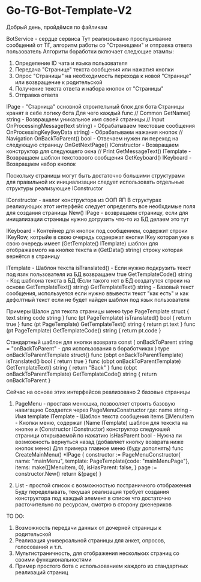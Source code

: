 # Go-TG-Bot-Template-V2

Добрый день, пройдёмся по файликам

BotService - сердце сервиса
  Тут реализоывано прослушивание сообщений от ТГ, алгоритм работы со "Страницами" и отправка ответа пользователь
  Алгоритм боработки включает следющие этампы:
  1. Определение ID чата и языка пользователя
  2. Передача "Странице" текста сообщения или нажатия кнопки
  3. Опрос "Страницы" на необходимость перехода к новой "Странице" или возвращение к родительской
  4. Получение текста ответа и набора кнопок от "Страницы"
  5. Отправка ответа

IPage - "Старница" основной строительный блок для бота
  Страницы хранят в себе логику бота
  Для чего каждый func
    // Common
  	GetName() string - Возвращаем уникальное имя своей страницы
  	// Input
  	OnProcessingMessage(text string) - Обрабатываем текстовые сообщения
  	OnProcessingKey(keyData string)  - Обрабатываем нажания кнопок
  	// Navigation
  	OnBackToParent() bool        - Отвечаем нужен ли переход на следующую страницу
  	OnGetNextPage() IConstructor - Возвращаем конструктор для следующего окна
  	// Print
  	GetMessageText() ITemplate - Возвращаем шаблон текстовоого сообщения 
  	GetKeyboard() IKeyboard    - Возвращаем набор кнопок

  Поскольку страницы могут быть достаточно большими структурами для правильной их инициализации следует использовать отдельные структуры реализующие IConstructor

IConstructor - аналог конструктора из ООП ЯП
  В структурах реализующих этот интерфейс следует определять все необхдимые поля для создания страницы
  New() IPage - возвращаем страницу, если для иницализации страницы нужно догрузить что-то из БД делаем это тут

IKeyboard - Контейнер для кнопок под сообщением, содержит строки IKeyRow, котрыйе в свою очередь содеержат кнопки IKey которая уже в свою очередь имеет (GetTemplate() ITemplate) шаблон для отображаемого на кнопке текста и (GetData() string) строку которая вернётся в страницу 

ITemplate - Шаблон текста
  isTranslated() - Если нужно подкрузить текст под язяк пользователя из БД возвращаем true
  GetTemplateCode() string - Код шаблона текста в БД (Если такого нет в БД создатутся строки на основе GetTemplateText() string)
  GetTemplateText() string - Базовый текст сообщения, используется если нужно ввывести текст "как есть" и как дефолтный текст если не будет найден шаблон под язык пользователя

Примеры
  Шалон для текста страницы меню
  type PageTemplate struct {
    text string
    code string
  }
  func (pt PageTemplate) isTranslated() bool { return true }
  func (pt PageTemplate) GetTemplateText() string { return pt.text }
  func (pt PageTemplate) GetTemplateCode() string { return pt.code }

  Стандартный шаблон для кнопки возврата
  const (
	  onBackToParent string = "onBackToParent" - для использования в боработчиках
  )
  type onBackToParentTemplate struct{}
  func (obpt onBackToParentTemplate) isTranslated() bool { return true }
  func (obpt onBackToParentTemplate) GetTemplateText() string { return "Back" }
  func (obpt onBackToParentTemplate) GetTemplateCode() string { return onBackToParent }

Сейчас на основе этих интерфейсов реализовано 2 базовые страницы
  1. PageMenu - проставя менюшка, позвооляет строить базовую навигацию
    Создается через PageMenuConstructor где:
  	  name        string      - Имя
  	  template    ITemplate   - Шаблон текста сообщения
  	  items       []MenuItem  - Кнопки меню, содержат (Name ITemplate) шаблон для текскта на кнопке и (Constructor IConstructor) конструктор следуюшей страници открываемой по нажатию
  	  isHasParent bool        - Нужна ли возможность вернуться назад (добавляет кнопку возврата ниже кнопок меню)
    Для примера главное меню (буду дополнять)
    func CreateMainMenu() *IPage {
    	constructor := PageMenuConstructor{
    		name:        "mainMenu",
    		template:    PageTemplate{code: "mainMenuPage"},
    		items:       make([]MenuItem, 0),
    		isHasParent: false,
    	}
    	page := constructor.New()
    	return &(page)
    }

  2. List - простой список с возможностью постраничного отображения
    Буду переделывать, текушая реализация требует создания конструктора под каждый элемент в списке что достаточно расточительно по ресурсам, смотрю в сторону дженериков

  TO DO:
  1. Возможность передачи данных от дочерней страницы к родительской
  2. Реализация универсальной страницы для анкет, опросов, голосований и т.п.
  3. Мультистраничность, для отображения нескольких страниц со своими функциональностями
  4. Пример простого бота с использованием каждого из стандартных реализаций страниц
